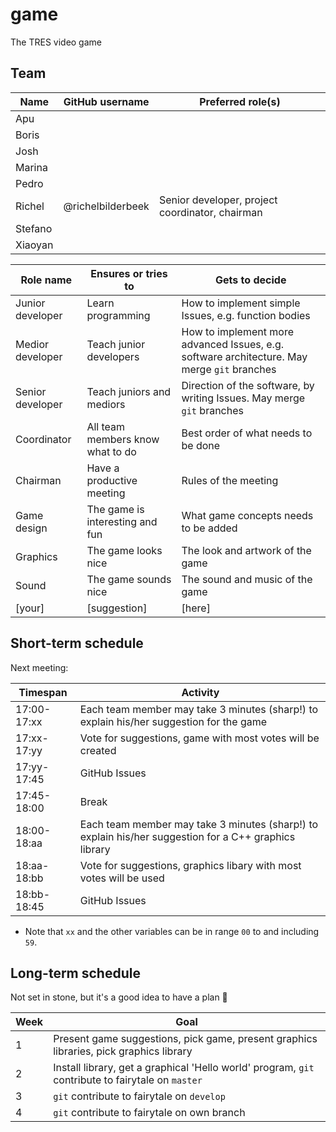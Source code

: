 # game

The TRES video game

## Team

Name    |GitHub username    |Preferred role(s)
--------|-------------------|------------------------------------------------
Apu     |                   |
Boris   |                   |
Josh    |                   |
Marina  |                   |
Pedro   |                   |
Richel  | @richelbilderbeek |Senior developer, project coordinator, chairman
Stefano |                   |
Xiaoyan |                   |

Role name       |Ensures or tries to                           |Gets to decide
----------------|----------------------------------------------|-----------------------------------------------------------------
Junior developer|Learn programming                             |How to implement simple Issues, e.g. function bodies 
Medior developer|Teach junior developers                       |How to implement more advanced Issues, e.g. software architecture. May merge `git` branches
Senior developer|Teach juniors and mediors                     |Direction of the software, by writing Issues. May merge `git` branches
Coordinator     |All team members know what to do              |Best order of what needs to be done
Chairman        |Have a productive meeting                     |Rules of the meeting
Game design     |The game is interesting and fun               |What game concepts needs to be added
Graphics        |The game looks nice                           |The look and artwork of the game
Sound           |The game sounds nice                          |The sound and music of the game
[your]          |[suggestion]                                  |[here]





## Short-term schedule

Next meeting:

Timespan    |Activity
------------|--------------------------------------------------------------------------
17:00-17:xx |Each team member may take 3 minutes (sharp!) to explain his/her suggestion for the game
17:xx-17:yy |Vote for suggestions, game with most votes will be created
17:yy-17:45 |GitHub Issues
17:45-18:00 |Break
18:00-18:aa |Each team member may take 3 minutes (sharp!) to explain his/her suggestion for a C++ graphics library
18:aa-18:bb |Vote for suggestions, graphics libary with most votes will be used
18:bb-18:45 |GitHub Issues

 * Note that `xx` and the other variables can be in range `00` to and including `59`. 

## Long-term schedule

Not set in stone, but it's a good idea to have a plan :rainbow:

Week|Goal
---|---
1|Present game suggestions, pick game, present graphics libraries, pick graphics library
2|Install library, get a graphical 'Hello world' program, `git` contribute to fairytale on `master`
3|`git` contribute to fairytale on `develop`
4|`git` contribute to fairytale on own branch

 